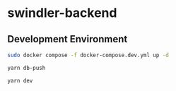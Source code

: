 # swindler-backend

## Development Environment

```bash
sudo docker compose -f docker-compose.dev.yml up -d
```

```bash
yarn db-push
```

```bash
yarn dev
```